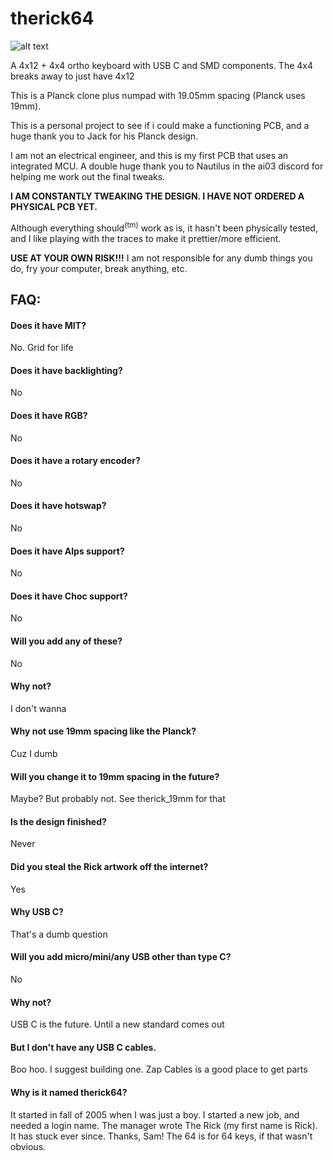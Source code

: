 # therick64
![alt text](https://github.com/therickthe/therick64BA/blob/master/01%20therick64BA_back.png)

A 4x12 + 4x4 ortho keyboard with USB C and SMD components. The 4x4 breaks away to just have 4x12

This is a Planck clone plus numpad with 19.05mm spacing (Planck uses 19mm).

This is a personal project to see if i could make a functioning PCB, and a huge thank you to Jack for his Planck design.

I am not an electrical engineer, and this is my first PCB that uses an integrated MCU. A double huge thank you to Nautilus in the ai03 discord for helping me work out the final tweaks.

**I AM CONSTANTLY TWEAKING THE DESIGN. I HAVE NOT ORDERED A PHYSICAL PCB YET.**

Although everything should<sup>(tm)</sup> work as is, it hasn't been physically tested, and I like playing with the traces to make it prettier/more efficient.

**USE AT YOUR OWN RISK!!!** I am not responsible for any dumb things you do, fry your computer, break anything, etc.

## FAQ:
#### Does it have MIT?
No. Grid for life

#### Does it have backlighting?
No

#### Does it have RGB?
No

#### Does it have a rotary encoder?
No

#### Does it have hotswap?
No

#### Does it have Alps support?
No

#### Does it have Choc support?
No

#### Will you add any of these?
No

#### Why not?
I don't wanna

#### Why not use 19mm spacing like the Planck?
Cuz I dumb

#### Will you change it to 19mm spacing in the future?
Maybe? But probably not. See therick_19mm for that

#### Is the design finished?
Never

#### Did you steal the Rick artwork off the internet?
Yes

#### Why USB C?
That's a dumb question

#### Will you add micro/mini/any USB other than type C?
No

#### Why not?
USB C is the future. Until a new standard comes out

#### But I don't have any USB C cables.
Boo hoo. I suggest building one. Zap Cables is a good place to get parts

#### Why is it named therick64?
It started in fall of 2005 when I was just a boy. I started a new job, and needed a login name. The manager wrote The Rick (my first name is Rick). It has stuck ever since. Thanks, Sam! The 64 is for 64 keys, if that wasn't obvious.

